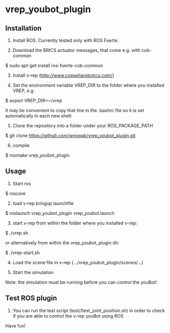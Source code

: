 vrep_youbot_plugin
==================

Installation
--

1) Install ROS. Currently tested only with ROS Fuerte.

2) Download the BRICS actuator messages, that come e.g. with cob-common 

$ sudo apt-get install ros-fuerte-cob-common

3) Install v-rep (http://www.coppeliarobotics.com/) 

4) Set the environment variable VREP_DIR to the folder where you installed VREP, e.g.

$ export VREP_DIR=~/vrep

It may be convenient to copy that line in the .bashrc file so it is set automatically in each new shell:

5) Clone the repository into a folder under your ROS_PACKAGE_PATH

$ git clone https://github.com/wnowak/vrep_youbot_plugin.git

6) compile

$ rosmake vrep_youbot_plugin



Usage
--

1) Start ros

$ roscore

2) load v-rep bringup launchfile

$ roslaunch vrep_youbot_plugin vrep_youbot.launch 

3) start v-rep from within the folder where you installed v-rep:

$ ./vrep.sh

or alternatively from within the vrep_youbot_plugin dir:

$ ./vrep-start.sh

4) Load the scene file in v-rep (.../vrep_youbot_plugin/scenes/...) 

5) Start the simulation

Note: the simulation must be running before you can control the youBot!


Test ROS plugin
--
1) You can run the test script (test//test_joint_position.sh) in order to check if you are able to control the v-rep youBot using ROS


Have fun!






